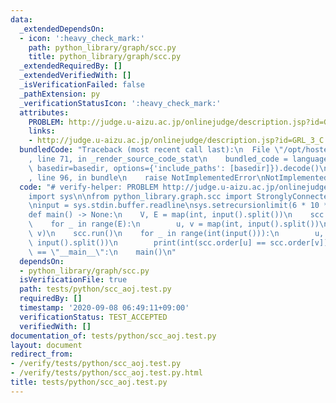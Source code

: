 ```yaml
---
data:
  _extendedDependsOn:
  - icon: ':heavy_check_mark:'
    path: python_library/graph/scc.py
    title: python_library/graph/scc.py
  _extendedRequiredBy: []
  _extendedVerifiedWith: []
  _isVerificationFailed: false
  _pathExtension: py
  _verificationStatusIcon: ':heavy_check_mark:'
  attributes:
    PROBLEM: http://judge.u-aizu.ac.jp/onlinejudge/description.jsp?id=GRL_3_C
    links:
    - http://judge.u-aizu.ac.jp/onlinejudge/description.jsp?id=GRL_3_C
  bundledCode: "Traceback (most recent call last):\n  File \"/opt/hostedtoolcache/Python/3.9.1/x64/lib/python3.9/site-packages/onlinejudge_verify/documentation/build.py\"\
    , line 71, in _render_source_code_stat\n    bundled_code = language.bundle(stat.path,\
    \ basedir=basedir, options={'include_paths': [basedir]}).decode()\n  File \"/opt/hostedtoolcache/Python/3.9.1/x64/lib/python3.9/site-packages/onlinejudge_verify/languages/python.py\"\
    , line 96, in bundle\n    raise NotImplementedError\nNotImplementedError\n"
  code: "# verify-helper: PROBLEM http://judge.u-aizu.ac.jp/onlinejudge/description.jsp?id=GRL_3_C\n\
    import sys\n\nfrom python_library.graph.scc import StronglyConnectedComponets\n\
    \ninput = sys.stdin.buffer.readline\nsys.setrecursionlimit(6 * 10 ** 5)\n\n\n\
    def main() -> None:\n    V, E = map(int, input().split())\n    scc = StronglyConnectedComponets(V)\n\
    \    for _ in range(E):\n        u, v = map(int, input().split())\n        scc.add_edge(u,\
    \ v)\n    scc.run()\n    for _ in range(int(input())):\n        u, v = map(int,\
    \ input().split())\n        print(int(scc.order[u] == scc.order[v]))\n\n\nif __name__\
    \ == \"__main__\":\n    main()\n"
  dependsOn:
  - python_library/graph/scc.py
  isVerificationFile: true
  path: tests/python/scc_aoj.test.py
  requiredBy: []
  timestamp: '2020-09-08 06:49:11+09:00'
  verificationStatus: TEST_ACCEPTED
  verifiedWith: []
documentation_of: tests/python/scc_aoj.test.py
layout: document
redirect_from:
- /verify/tests/python/scc_aoj.test.py
- /verify/tests/python/scc_aoj.test.py.html
title: tests/python/scc_aoj.test.py
---
```

